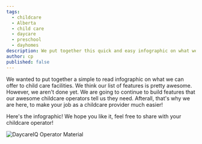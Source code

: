 ```yaml
---
tags:
  - childcare
  - Alberta
  - child care
  - daycare
  - preschool
  - dayhomes
description: We put together this quick and easy infographic on what we have to offer child care facilities such as daycares, preschools, dayhomes or after school care.
author: cp
published: false
---
```

We wanted to put together a simple to read infographic on what we can offer to child care facilities.  We think our list of features is pretty awesome.  However, we aren't done yet.  We are going to continue to build features that our awesome childcare operators tell us they need.  Afterall, that's why we are here, to make your job as a childcare provider much easier!

Here's the infographic!  We hope you like it, feel free to share with your childcare operator!

![DaycareIQ Operator Material](https://blog.daycareiq.com/DaycareIQ_operator%20features.png)
